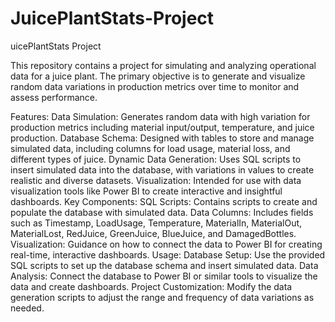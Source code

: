 # JuicePlantStats-Project

uicePlantStats Project

This repository contains a project for simulating and analyzing operational data for a juice plant. The primary objective is to generate and visualize random data variations in production metrics over time to monitor and assess performance.

Features:
Data Simulation: Generates random data with high variation for production metrics including material input/output, temperature, and juice production.
Database Schema: Designed with tables to store and manage simulated data, including columns for load usage, material loss, and different types of juice.
Dynamic Data Generation: Uses SQL scripts to insert simulated data into the database, with variations in values to create realistic and diverse datasets.
Visualization: Intended for use with data visualization tools like Power BI to create interactive and insightful dashboards.
Key Components:
SQL Scripts: Contains scripts to create and populate the database with simulated data.
Data Columns: Includes fields such as Timestamp, LoadUsage, Temperature, MaterialIn, MaterialOut, MaterialLost, RedJuice, GreenJuice, BlueJuice, and DamagedBottles.
Visualization: Guidance on how to connect the data to Power BI for creating real-time, interactive dashboards.
Usage:
Database Setup: Use the provided SQL scripts to set up the database schema and insert simulated data.
Data Analysis: Connect the database to Power BI or similar tools to visualize the data and create dashboards.
Project Customization: Modify the data generation scripts to adjust the range and frequency of data variations as needed.
